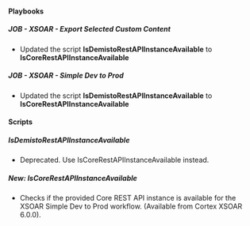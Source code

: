 
#### Playbooks
##### JOB - XSOAR - Export Selected Custom Content
- Updated the script **IsDemistoRestAPIInstanceAvailable** to **IsCoreRestAPIInstanceAvailable**
##### JOB - XSOAR - Simple Dev to Prod
- Updated the script **IsDemistoRestAPIInstanceAvailable** to **IsCoreRestAPIInstanceAvailable**

#### Scripts
##### IsDemistoRestAPIInstanceAvailable
- Deprecated. Use IsCoreRestAPIInstanceAvailable instead.
##### New: IsCoreRestAPIInstanceAvailable
- Checks if the provided Core REST API instance is available for the XSOAR Simple Dev to Prod workflow. (Available from Cortex XSOAR 6.0.0).
